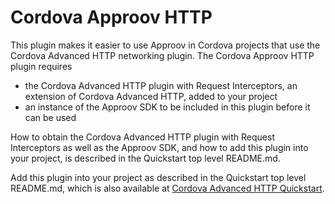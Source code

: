 Cordova Approov HTTP
====================

This plugin makes it easier to use Approov in Cordova projects that use the Cordova Advanced HTTP networking plugin.
The Cordova Approov HTTP plugin requires
- the Cordova Advanced HTTP plugin with Request Interceptors, an extension of Cordova Advanced HTTP, added to your
  project
- an instance of the Approov SDK to be included in this plugin before it can be used

How to obtain the Cordova Advanced HTTP plugin with Request Interceptors as well as the Approov SDK, and how to add this
plugin into your project, is described in the Quickstart top level README.md.

Add this plugin into your project as described in the Quickstart top level README.md, which is also available at
[Cordova Advanced HTTP Quickstart](TODO).


